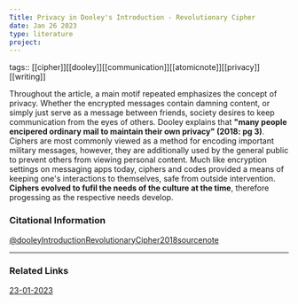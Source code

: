 ```yaml
---
Title: Privacy in Dooley's Introduction - Revolutionary Cipher
date: Jan 26 2023
type: literature
project:
---
```

tags:: [[cipher]][[dooley]][[communication]][[atomicnote]][[privacy]][[writing]]


Throughout the article, a main motif repeated emphasizes the concept of privacy. Whether the encrypted messages contain damning content, or simply just serve as a message between friends, society desires to keep communication from the eyes of others. Dooley explains that **"many people encipered ordinary mail to maintain their own privacy" (2018: pg 3)**.  Ciphers are most commonly viewed as a method for encoding important military messages, however, they are additionally used by the general public to prevent others from viewing personal content. Much like encryption settings on messaging apps today, ciphers and codes provided a means of keeping one's interactions to themselves, safe from outside intervention. **Ciphers evolved to fufil the needs of the culture at the time**, therefore progessing as the respective needs develop.

### Citational Information

[@dooleyIntroductionRevolutionaryCipher2018sourcenote](@dooleyIntroductionRevolutionaryCipher2018sourcenote.md)


---

### Related Links

[23-01-2023](23-01-2023.md)
